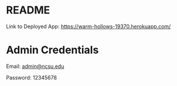 # README

Link to Deployed App: https://warm-hollows-19370.herokuapp.com/

# Admin Credentials

Email: admin@ncsu.edu

Password: 12345678

